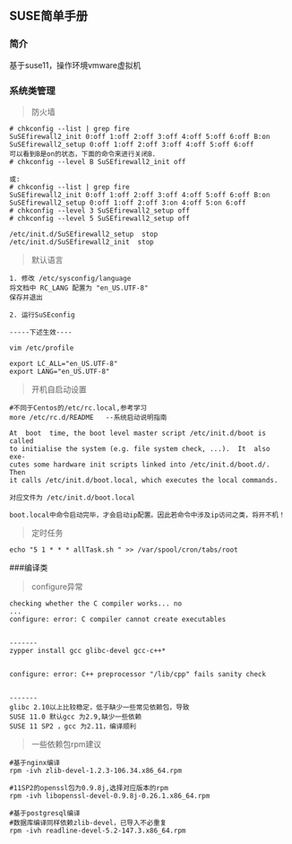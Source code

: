 ## SUSE简单手册

### 简介
基于suse11，操作环境vmware虚拟机


###  系统类管理

>防火墙

	# chkconfig --list | grep fire
	SuSEfirewall2_init 0:off 1:off 2:off 3:off 4:off 5:off 6:off B:on
	SuSEfirewall2_setup 0:off 1:off 2:off 3:off 4:off 5:off 6:off
	可以看到B是on的状态，下面的命令来进行关闭B.
	# chkconfig --level B SuSEfirewall2_init off
	 
	或:
	# chkconfig --list | grep fire
	SuSEfirewall2_init 0:off 1:off 2:off 3:off 4:off 5:off 6:off B:on
	SuSEfirewall2_setup 0:off 1:off 2:off 3:on 4:off 5:on 6:off
	# chkconfig --level 3 SuSEfirewall2_setup off
	# chkconfig --level 5 SuSEfirewall2_setup off
	
	/etc/init.d/SuSEfirewall2_setup  stop
	/etc/init.d/SuSEfirewall2_init  stop

>默认语言

	1. 修改 /etc/sysconfig/language
	将文档中 RC_LANG 配置为 "en_US.UTF-8"
	保存并退出

	2. 运行SuSEconfig

	-----下述生效----

	vim /etc/profile

	export LC_ALL="en_US.UTF-8"
	export LANG="en_US.UTF-8"

>开机自启动设置

	#不同于Centos的/etc/rc.local,参考学习
	more /etc/rc.d/README   --系统启动说明指南

	At  boot  time, the boot level master script /etc/init.d/boot is called
    to initialise the system (e.g. file system check, ...).  It  also  exe-
    cutes some hardware init scripts linked into /etc/init.d/boot.d/.  Then
    it calls /etc/init.d/boot.local, which executes the local commands.

	对应文件为 /etc/init.d/boot.local

	boot.local中命令启动完毕，才会启动ip配置。因此若命令中涉及ip访问之类，将开不机！

>定时任务

	echo "5 1 * * * allTask.sh " >> /var/spool/cron/tabs/root


###编译类

>configure异常

	checking whether the C compiler works... no
	...
	configure: error: C compiler cannot create executables

	
	-------
	zypper install gcc glibc-devel gcc-c++*


	configure: error: C++ preprocessor "/lib/cpp" fails sanity check

	
	-------
	glibc 2.10以上比较稳定，低于缺少一些常见依赖包，导致
	SUSE 11.0 默认gcc 为2.9,缺少一些依赖
	SUSE 11 SP2 ，gcc 为2.11，编译顺利

>一些依赖包rpm建议
	
	#基于nginx编译
	rpm -ivh zlib-devel-1.2.3-106.34.x86_64.rpm

	#11SP2的openssl包为0.9.8j,选择对应版本的rpm
	rpm -ivh libopenssl-devel-0.9.8j-0.26.1.x86_64.rpm 

	#基于postgresql编译
	#数据库编译同样依赖zlib-devel，已导入不必重复
	rpm -ivh readline-devel-5.2-147.3.x86_64.rpm 

	
